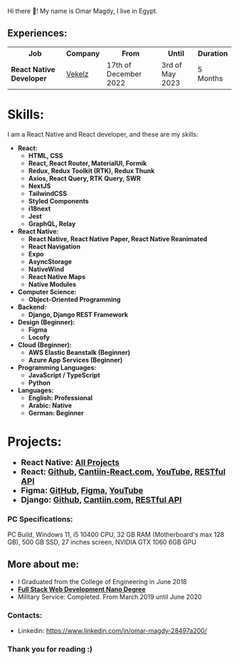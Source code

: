 Hi there 👋! My name is Omar Magdy, I live in Egypt.

## Experiences:

<table>
<tr>
<th>Job</th>
<th>Company</th>
<th>From</th>
<th>Until</th>
<th>Duration</th>
</tr>

<!--

<tr>
<td><b>Interview Engineer</b></td>
<td><a href="https://karat.com/">Karat</a></td>
<td>April 2022</td>
<td>Now</td>
<td>On going</td>
</tr>

-->

<tr>
<td><b>React Native Developer</b></td>
<td><a href="https://www.vekelz.com/">Vekelz</a></td>
<td>17th of December 2022</td>
<td>3rd of May 2023</td>
<td>5 Months</td>
</tr>

</table>

# Skills:

I am a React Native and React developer, and these are my skills:

<b>

- React:
  - HTML, CSS
  - React, React Router, MaterialUI, Formik
  - Redux, Redux Toolkit (RTK), Redux Thunk
  - Axios, React Query, RTK Query, SWR
  - NextJS
  - TailwindCSS
  - Styled Components
  - i18next
  - Jest
  - GraphQL, Relay
- React Native:
  - React Native, React Native Paper, React Native Reanimated
  - React Navigation
  - Expo
  - AsyncStorage
  - NativeWind
  - React Native Maps
  - Native Modules
- Computer Science:
  - Object-Oriented Programming
- Backend:
  - Django, Django REST Framework
- Design (Beginner):
  - Figma
  - Locofy
- Cloud (Beginner):
  - AWS Elastic Beanstalk (Beginner)
  - Azure App Services (Beginner)
- Programming Languages:
  - JavaScript / TypeScript
  - Python
- Languages:
  - English: Professional
  - Arabic: Native
  - German: Beginner

</b>

# Projects:

<font size="4">

<b>

- React Native: [All Projects](https://github.com/OmarThinks/OmarThinks/blob/master/examples/react-native.md)
- React: [Github](https://github.com/OmarThinks/Cantiin-React-NextJS), [Cantiin-React.com](https://www.cantiin-react.com/), [YouTube](https://www.youtube.com/watch?v=sBj2vWlMLfc), [RESTful API](https://www.cantiin.com/api/)
- Figma: [GitHub](https://github.com/OmarThinks/This-and-That), [Figma](https://www.figma.com/community/file/1258689995235847502/This-%26-That), [YouTube](https://www.youtube.com/watch?v=Uyq_2uKjExI)
- Django: [Github](https://github.com/OmarThinks/cantiin_django), [Cantiin.com](https://www.cantiin.com/), [RESTful API](https://www.cantiin.com/api/)

</b>

</font>

### PC Specifications:

PC Build, Windows 11, i5 10400 CPU, 32 GB RAM (Motherboard's max 128 GB),
500 GB SSD, 27 inches screen, NVIDIA GTX 1060 6GB GPU

<!--

## What am I doing now?

I am revising and adding more skills, and applying for jobs.

-->

## More about me:

- I Graduated from the College of Engineering in June 2018
- **[Full Stack Web Development Nano Degree](https://graduation.udacity.com/confirm/ELAEXGHP)**
- Military Service: Completed. From March 2019 until June 2020

### Contacts:

- Linkedin: <https://www.linkedin.com/in/omar-magdy-28497a200/>

<!--
- Facebook: <https://www.facebook.com/profile.php?id=100030832995538>
-->

### Thank you for reading :)

<!--
  - **React Native Shop Project**:
    - [GitHub](https://github.com/OmarThinks/React-Native-Task-01), [YouTube](https://www.youtube.com/watch?v=dTSoL403MG4), [Adobe XD Design](https://xd.adobe.com/view/c051e850-df50-4652-be4f-2912e2ed33ad-9502/)
  - **React Native Maps Project**:
    - [GitHub](https://github.com/OmarThinks/React-Native-Maps-Project), [YouTube](https://www.youtube.com/watch?v=P655DFkNkYs)
  - **Pokemon React Native**:
    - [GitHub](https://github.com/OmarThinks/Pokemon-React-Native), [Youtube](https://www.youtube.com/watch?v=iATI7d0WdeI), [PokeAPI](https://pokeapi.co/docs/v2), [Figma Design](https://www.figma.com/community/file/1169058964714403349)
  - **Cantiin React Native**:
    - [Github](https://github.com/OmarThinks/Cantiin-React-Native), [Youtube](https://www.youtube.com/watch?v=16v0MCEKS-c)
-->

<!--


- **React Native**:
  - **OmarThinks React Native Template**:
    - [GitHub](https://github.com/OmarThinks/OmarThinks-React-Native-Template), [Youtube](https://www.youtube.com/watch?v=VN2tiZ5bv7M)
  - **Cantiin React Native**:
    - [Github](https://github.com/OmarThinks/Cantiin-React-Native), [Google Play Store](https://play.google.com/store/apps/details?id=com.cantiinreactnative), [Youtube](https://www.youtube.com/watch?v=16v0MCEKS-c), [Backend RESTful API](https://cantiin.com/api)
  - **[All React Native Examples](https://github.com/OmarThinks/OmarThinks/blob/master/examples/react-native.md)**
- **React**:
  - **React Project ([Cantiin-React.com](https://www.cantiin-react.com/))**:
    - [Github](https://github.com/OmarThinks/Cantiin-React-NextJS), [Cantiin-React.com](https://www.cantiin-react.com/), [YouTube](https://www.youtube.com/watch?v=sBj2vWlMLfc), [RESTful API](https://www.cantiin.com/api/)
- **Figma**:
  - **This and That**:
    - [GitHub](https://github.com/OmarThinks/This-and-That), [Figma](https://www.figma.com/community/file/1258689995235847502/This-%26-That), [YouTube](https://www.youtube.com/watch?v=Uyq_2uKjExI)
- **Django**:
  - **Django Project ([Cantiin.com](https://www.cantiin.com/))**:
    - [Github](https://github.com/OmarThinks/cantiin_django), [Cantiin.com](https://www.cantiin.com/), [RESTful API](https://www.cantiin.com/api/)

-->

